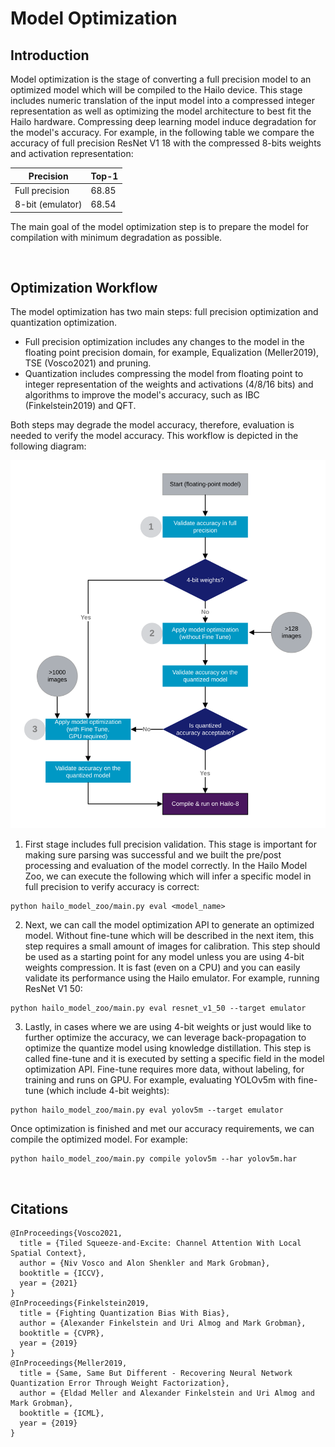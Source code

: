 # Model Optimization

## Introduction

Model optimization is the stage of converting a full precision model to an optimized model which will be compiled to the Hailo device. This stage includes numeric translation of the input model into a compressed integer representation as well as optimizing the model architecture to best fit the Hailo hardware. Compressing deep learning model induce degradation for the model's accuracy. For example, in the following table we compare the accuracy of full precision ResNet V1 18 with the compressed 8-bits weights and activation representation:

<center>

| Precision        | Top-1 |
| ---------------- | ------|
| Full precision   | 68.85 |
| 8-bit (emulator) | 68.54 |

</center>

The main goal of the model optimization step is to prepare the model for compilation with minimum degradation as possible.

<br>

## Optimization Workflow

The model optimization has two main steps: full precision optimization and quantization optimization.

- Full precision optimization includes any changes to the model in the floating point precision domain, for example, Equalization (Meller2019), TSE (Vosco2021) and pruning.
- Quantization includes compressing the model from floating point to integer representation of the weights and activations (4/8/16 bits) and algorithms to improve the model's accuracy, such as IBC (Finkelstein2019) and QFT.

Both steps may degrade the model accuracy, therefore, evaluation is needed to verify the model accuracy. This workflow is depicted in the following diagram:

<p align="center">
  <img src="images/quant_flow.svg" />
</p>

1. First stage includes full precision validation. This stage is important for making sure parsing was successful and we built the pre/post processing and evaluation of the model correctly. In the Hailo Model Zoo, we can execute the following which will infer a specific model in full precision to verify accuracy is correct:
  ```
  python hailo_model_zoo/main.py eval <model_name>
  ```

2. Next, we can call the model optimization API to generate an optimized model. Without fine-tune which will be described in the next item, this step requires a small amount of images for calibration. This step should be used as a starting point for any model unless you are using 4-bit weights compression. It is fast (even on a CPU) and you can easily validate its performance using the Hailo emulator. For example, running ResNet V1 50:
  ```
  python hailo_model_zoo/main.py eval resnet_v1_50 --target emulator
  ```

3. Lastly, in cases where we are using 4-bit weights or just would like to further optimize the accuracy, we can leverage back-propagation to optimize the quantize model using knowledge distillation. This step is called fine-tune and it is executed by setting a specific field in the model optimization API. Fine-tune requires more data, without labeling, for training and runs on GPU. For example, evaluating YOLOv5m with fine-tune (which include 4-bit weights):
  ```
  python hailo_model_zoo/main.py eval yolov5m --target emulator
  ```

Once optimization is finished and met our accuracy requirements, we can compile the optimized model. For example:
```
python hailo_model_zoo/main.py compile yolov5m --har yolov5m.har
```

<br>

## Citations

```
@InProceedings{Vosco2021,
  title = {Tiled Squeeze-and-Excite: Channel Attention With Local Spatial Context},
  author = {Niv Vosco and Alon Shenkler and Mark Grobman},
  booktitle = {ICCV},
  year = {2021}
}
@InProceedings{Finkelstein2019,
  title = {Fighting Quantization Bias With Bias},
  author = {Alexander Finkelstein and Uri Almog and Mark Grobman},
  booktitle = {CVPR},
  year = {2019}
}
@InProceedings{Meller2019,
  title = {Same, Same But Different - Recovering Neural Network Quantization Error Through Weight Factorization},
  author = {Eldad Meller and Alexander Finkelstein and Uri Almog and Mark Grobman},
  booktitle = {ICML},
  year = {2019}
}
```